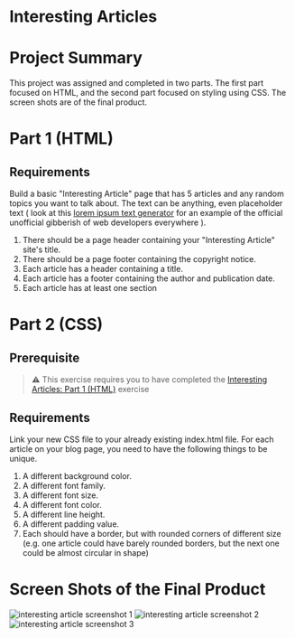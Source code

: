 # Interesting Articles

# Project Summary
This project was assigned and completed in two parts.  The first part focused on HTML, and the second part focused on styling using CSS. The screen shots are of the final product. 

# Part 1 (HTML)

## Requirements

Build a basic "Interesting Article" page that has 5 articles and any random topics you want to talk about. The text can be anything, even placeholder text ( look at this [lorem ipsum text generator](http://lorem-ipsum.perbang.dk/) for an example of the official unofficial gibberish of web developers everywhere ).

1. There should be a page header containing your "Interesting Article" site's title.
1. There should be a page footer containing the copyright notice.
1. Each article has a header containing a title.
1. Each article has a footer containing the author and publication date.
1. Each article has at least one section

# Part 2 (CSS)

## Prerequisite

> :warning: This exercise requires you to have completed the [Interesting Articles: Part 1 (HTML)](SW_HTML_ARTICLES_01.md) exercise

## Requirements

Link your new CSS file to your already existing index.html file. For each article on your blog page, you need to have the following things to be unique.

1. A different background color.
1. A different font family.
1. A different font size.
1. A different font color.
1. A different line height.
1. A different padding value.
1. Each should have a border, but with rounded corners of different size (e.g. one article could have barely rounded borders, but the next one could be almost circular in shape)

# Screen Shots of the Final Product

![interesting article screenshot 1]("./images/interesting-articles-1.png")
![interesting article screenshot 2]("./images/interesting-articles-2.png")
![interesting article screenshot 3]("./images/interesting-articles-3.png")
